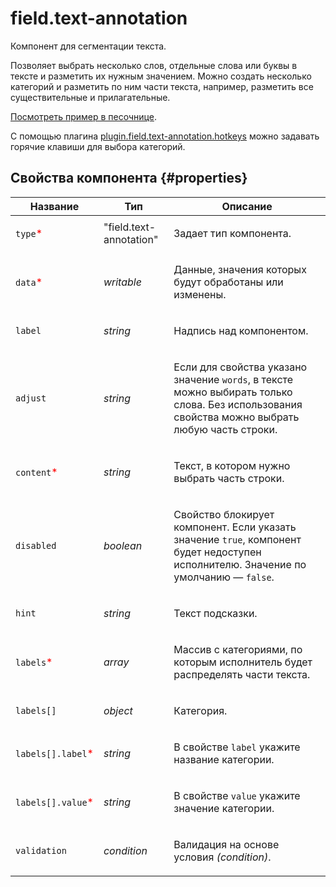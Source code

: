 # field.text-annotation

Компонент для сегментации текста.

Позволяет выбрать несколько слов, отдельные слова или буквы в тексте и разметить их нужным значением. Можно создать несколько категорий и разметить по ним части текста, например, разметить все существительные и прилагательные.

[Посмотреть пример в песочнице](https://clck.ru/TaBDD).

С помощью плагина [plugin.field.text-annotation.hotkeys](plugin.field.text-annotation.hotkeys.md) можно задавать горячие клавиши для выбора категорий.

## Свойства компонента {#properties}

| Название                                           | Тип                     | Описание                                                                                                                                              |
| -------------------------------------------------- | ----------------------- | ----------------------------------------------------------------------------------------------------------------------------------------------------- |
| `type`<span style="color: red">\*</span>           | "field.text-annotation" | <p>Задает тип компонента.</p>                                                                                                                         |
| `data`<span style="color: red">\*</span>           | _writable_              | <p>Данные, значения которых будут обработаны или изменены.</p>                                                                                        |
| `label`                                            | _string_                | <p>Надпись над компонентом.</p>                                                                                                                       |
| `adjust`                                           | _string_                | <p>Если для свойства указано значение `words`, в тексте можно выбирать только слова. Без использования свойства можно выбрать любую часть строки.</p> |
| `content`<span style="color: red">\*</span>        | _string_                | <p>Текст, в котором нужно выбрать часть строки.</p>                                                                                                   |
| `disabled`                                         | _boolean_               | <p>Свойство блокирует компонент. Если указать значение `true`, компонент будет недоступен исполнителю. Значение по умолчанию — `false`.</p>           |
| `hint`                                             | _string_                | <p>Текст подсказки.</p>                                                                                                                               |
| `labels`<span style="color: red">\*</span>         | _array_                 | <p>Массив с категориями, по которым исполнитель будет распределять части текста.</p>                                                                  |
| `labels[]`                                         | _object_                | <p>Категория.</p>                                                                                                                                     |
| `labels[].label`<span style="color: red">\*</span> | _string_                | <p>В свойстве `label` укажите название категории.</p>                                                                                                 |
| `labels[].value`<span style="color: red">\*</span> | _string_                | <p>В свойстве `value` укажите значение категории.</p>                                                                                                 |
| `validation`                                       | _condition_             | <p>Валидация на основе условия <em>(condition)</em>.</p>                                                                                              |
